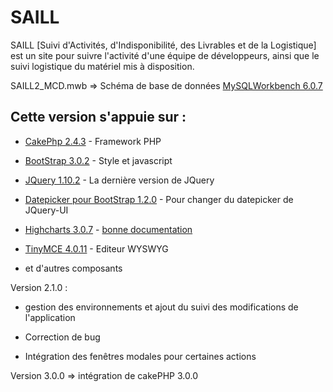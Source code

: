 SAILL
=====

SAILL [Suivi d'Activités, d'Indisponibilité, des Livrables et de la Logistique] est un site pour suivre l'activité d'une équipe de développeurs, ainsi que le suivi logistique du matériel mis à disposition.

SAILL2_MCD.mwb => Schéma de base de données [MySQLWorkbench 6.0.7](http://www.mysql.fr/downloads/workbench/)

## Cette version s'appuie sur :

* [CakePhp 2.4.3](http://cakephp.org) - Framework PHP

* [BootStrap 3.0.2](http://twitter.github.com/bootstrap/) - Style et javascript

* [JQuery 1.10.2](http://jquery.com) - La dernière version de JQuery

* [Datepicker pour BootStrap 1.2.0](https://github.com/eternicode/bootstrap-datepicker) - Pour changer du datepicker de JQuery-UI

* [Highcharts 3.0.7](http://www.highcharts.com) - [bonne documentation](http://docs.highcharts.com)

* [TinyMCE 4.0.11](http://www.tinymce.com) - Editeur WYSWYG

* et d'autres composants

Version 2.1.0 :

* gestion des environnements et ajout du suivi des modifications de l'application

* Correction de bug

* Intégration des fenêtres modales pour certaines actions
 
Version 3.0.0 => intégration de cakePHP 3.0.0

